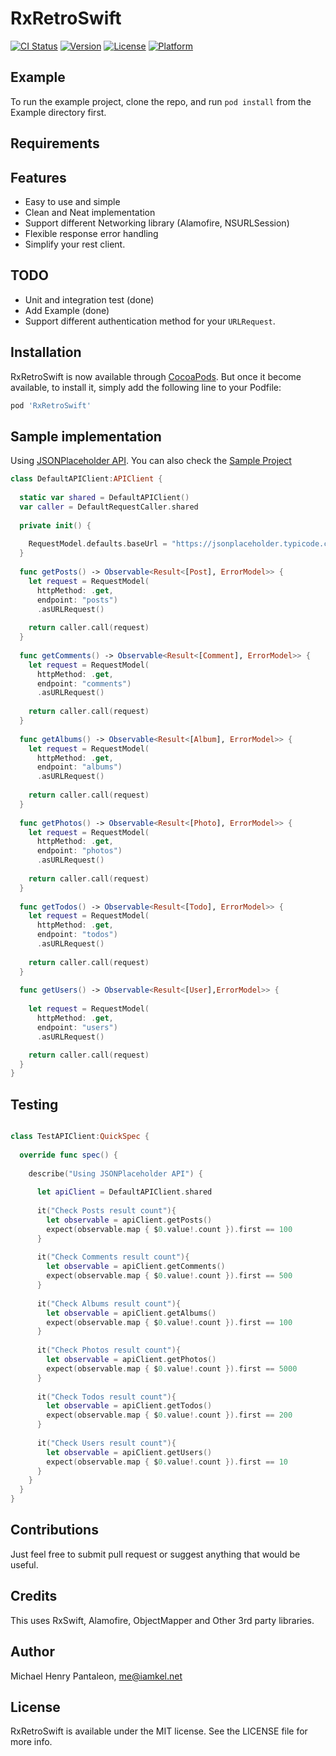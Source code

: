 # RxRetroSwift

[![CI Status](https://travis-ci.org/michaelhenry/RxRetroSwift.svg?style=flat)](https://travis-ci.org/michaelhenry/RxRetroSwift)
[![Version](https://img.shields.io/cocoapods/v/RxRetroSwift.svg?style=flat)](http://cocoapods.org/pods/RxRetroSwift)
[![License](https://img.shields.io/cocoapods/l/RxRetroSwift.svg?style=flat)](http://cocoapods.org/pods/RxRetroSwift)
[![Platform](https://img.shields.io/cocoapods/p/RxRetroSwift.svg?style=flat)](http://cocoapods.org/pods/RxRetroSwift)

## Example

To run the example project, clone the repo, and run `pod install` from the Example directory first.


## Requirements


## Features
- Easy to use and simple
- Clean and Neat implementation
- Support different Networking library (Alamofire, NSURLSession)
- Flexible response error handling
- Simplify your rest client.


## TODO
- Unit and integration test (done)
- Add Example (done)
- Support different authentication method for your `URLRequest`.


## Installation

RxRetroSwift is now available through [CocoaPods](http://cocoapods.org). But once it become available, to install
it, simply add the following line to your Podfile:


```ruby
pod 'RxRetroSwift'
```

## Sample implementation

Using [JSONPlaceholder API](https://jsonplaceholder.typicode.com).
You can also check the [Sample Project](Example/)

```swift
class DefaultAPIClient:APIClient {
 
  static var shared = DefaultAPIClient()
  var caller = DefaultRequestCaller.shared
  
  private init() {
    
    RequestModel.defaults.baseUrl = "https://jsonplaceholder.typicode.com"
  }
  
  func getPosts() -> Observable<Result<[Post], ErrorModel>> {
    let request = RequestModel(
      httpMethod: .get,
      endpoint: "posts")
      .asURLRequest()
    
    return caller.call(request)
  }
  
  func getComments() -> Observable<Result<[Comment], ErrorModel>> {
    let request = RequestModel(
      httpMethod: .get,
      endpoint: "comments")
      .asURLRequest()
    
    return caller.call(request)
  }
  
  func getAlbums() -> Observable<Result<[Album], ErrorModel>> {
    let request = RequestModel(
      httpMethod: .get,
      endpoint: "albums")
      .asURLRequest()
    
    return caller.call(request)
  }
  
  func getPhotos() -> Observable<Result<[Photo], ErrorModel>> {
    let request = RequestModel(
      httpMethod: .get,
      endpoint: "photos")
      .asURLRequest()
    
    return caller.call(request)
  }
  
  func getTodos() -> Observable<Result<[Todo], ErrorModel>> {
    let request = RequestModel(
      httpMethod: .get,
      endpoint: "todos")
      .asURLRequest()
    
    return caller.call(request)
  }
  
  func getUsers() -> Observable<Result<[User],ErrorModel>> {
    
    let request = RequestModel(
      httpMethod: .get,
      endpoint: "users")
      .asURLRequest()

    return caller.call(request)
  }
}
```


## Testing


```swift

class TestAPIClient:QuickSpec {
  
  override func spec() {
    
    describe("Using JSONPlaceholder API") {
      
      let apiClient = DefaultAPIClient.shared
      
      it("Check Posts result count"){
        let observable = apiClient.getPosts()
        expect(observable.map { $0.value!.count }).first == 100
      }
      
      it("Check Comments result count"){
        let observable = apiClient.getComments()
        expect(observable.map { $0.value!.count }).first == 500
      }
      
      it("Check Albums result count"){
        let observable = apiClient.getAlbums()
        expect(observable.map { $0.value!.count }).first == 100
      }
      
      it("Check Photos result count"){
        let observable = apiClient.getPhotos()
        expect(observable.map { $0.value!.count }).first == 5000
      }
      
      it("Check Todos result count"){
        let observable = apiClient.getTodos()
        expect(observable.map { $0.value!.count }).first == 200
      }
      
      it("Check Users result count"){
        let observable = apiClient.getUsers()
        expect(observable.map { $0.value!.count }).first == 10
      }
    }
  }
}
```


## Contributions

Just feel free to submit pull request or suggest anything that would be useful.


## Credits

This uses RxSwift, Alamofire, ObjectMapper and Other 3rd party libraries.


## Author

Michael Henry Pantaleon, me@iamkel.net

## License

RxRetroSwift is available under the MIT license. See the LICENSE file for more info.




